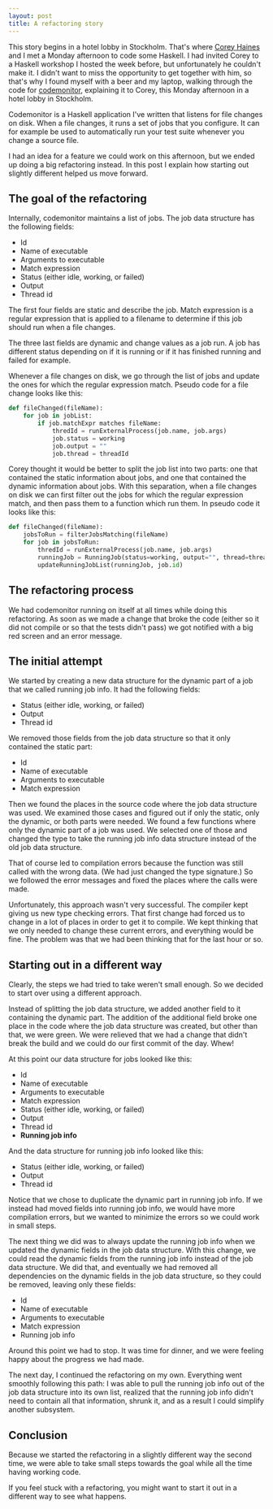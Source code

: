 ```yaml
---
layout: post
title: A refactoring story
---
```

This story begins in a hotel lobby in Stockholm. That's where [Corey
Haines](http://coreyhaines.com/) and I met a Monday afternoon to code
some Haskell. I had invited Corey to a Haskell workshop I hosted the
week before, but unfortunately he couldn't make it. I didn't want to
miss the opportunity to get together with him, so that's why I found
myself with a beer and my laptop, walking through the code for
[codemonitor](http://github.com/rickardlindberg/codemonitor), explaining
it to Corey, this Monday afternoon in a hotel lobby in Stockholm.

Codemonitor is a Haskell application I've written that listens for file
changes on disk. When a file changes, it runs a set of jobs that you
configure. It can for example be used to automatically run your test
suite whenever you change a source file.

I had an idea for a feature we could work on this afternoon, but we
ended up doing a big refactoring instead. In this post I explain how
starting out slightly different helped us move forward.

The goal of the refactoring
---------------------------

Internally, codemonitor maintains a list of jobs. The job data structure
has the following fields:

-   Id
-   Name of executable
-   Arguments to executable
-   Match expression
-   Status (either idle, working, or failed)
-   Output
-   Thread id

The first four fields are static and describe the job. Match expression
is a regular expression that is applied to a filename to determine if
this job should run when a file changes.

The three last fields are dynamic and change values as a job run. A job
has different status depending on if it is running or if it has finished
running and failed for example.

Whenever a file changes on disk, we go through the list of jobs and
update the ones for which the regular expression match. Pseudo code for
a file change looks like this:

```python
def fileChanged(fileName):
    for job in jobList:
        if job.matchExpr matches fileName:
            thredId = runExternalProcess(job.name, job.args)
            job.status = working
            job.output = ""
            job.thread = threadId
```

Corey thought it would be better to split the job list into two parts:
one that contained the static information about jobs, and one that
contained the dynamic information about jobs. With this separation, when
a file changes on disk we can first filter out the jobs for which the
regular expression match, and then pass them to a function which run
them. In pseudo code it looks like this:

```python
def fileChanged(fileName):
    jobsToRun = filterJobsMatching(fileName)
    for job in jobsToRun:
        thredId = runExternalProcess(job.name, job.args)
        runningJob = RunningJob(status=working, output="", thread=threadId)
        updateRunningJobList(runningJob, job.id)
```

The refactoring process
-----------------------

We had codemonitor running on itself at all times while doing this
refactoring. As soon as we made a change that broke the code (either so
it did not compile or so that the tests didn't pass) we got notified
with a big red screen and an error message.

The initial attempt
-------------------

We started by creating a new data structure for the dynamic part of a
job that we called running job info. It had the following fields:

-   Status (either idle, working, or failed)
-   Output
-   Thread id

We removed those fields from the job data structure so that it only
contained the static part:

-   Id
-   Name of executable
-   Arguments to executable
-   Match expression

Then we found the places in the source code where the job data structure
was used. We examined those cases and figured out if only the static,
only the dynamic, or both parts were needed. We found a few functions
where only the dynamic part of a job was used. We selected one of those
and changed the type to take the running job info data structure instead
of the old job data structure.

That of course led to compilation errors because the function was still
called with the wrong data. (We had just changed the type signature.) So
we followed the error messages and fixed the places where the calls were
made.

Unfortunately, this approach wasn't very successful. The compiler kept
giving us new type checking errors. That first change had forced us to
change in a lot of places in order to get it to compile. We kept
thinking that we only needed to change these current errors, and
everything would be fine. The problem was that we had been thinking that
for the last hour or so.

Starting out in a different way
-------------------------------

Clearly, the steps we had tried to take weren't small enough. So we
decided to start over using a different approach.

Instead of splitting the job data structure, we added another field to
it containing the dynamic part. The addition of the additional field
broke one place in the code where the job data structure was created,
but other than that, we were green. We were relieved that we had a
change that didn't break the build and we could do our first commit of
the day. Whew!

At this point our data structure for jobs looked like this:

-   Id
-   Name of executable
-   Arguments to executable
-   Match expression
-   Status (either idle, working, or failed)
-   Output
-   Thread id
-   **Running job info**

And the data structure for running job info looked like this:

-   Status (either idle, working, or failed)
-   Output
-   Thread id

Notice that we chose to duplicate the dynamic part in running job info.
If we instead had moved fields into running job info, we would have more
compilation errors, but we wanted to minimize the errors so we could
work in small steps.

The next thing we did was to always update the running job info when we
updated the dynamic fields in the job data structure. With this change,
we could read the dynamic fields from the running job info instead of
the job data structure. We did that, and eventually we had removed all
dependencies on the dynamic fields in the job data structure, so they
could be removed, leaving only these fields:

-   Id
-   Name of executable
-   Arguments to executable
-   Match expression
-   Running job info

Around this point we had to stop. It was time for dinner, and we were
feeling happy about the progress we had made.

The next day, I continued the refactoring on my own. Everything went
smoothly following this path: I was able to pull the running job info
out of the job data structure into its own list, realized that the
running job info didn't need to contain all that information, shrunk it,
and as a result I could simplify another subsystem.

Conclusion
----------

Because we started the refactoring in a slightly different way the
second time, we were able to take small steps towards the goal while all
the time having working code.

If you feel stuck with a refactoring, you might want to start it out in
a different way to see what happens.
